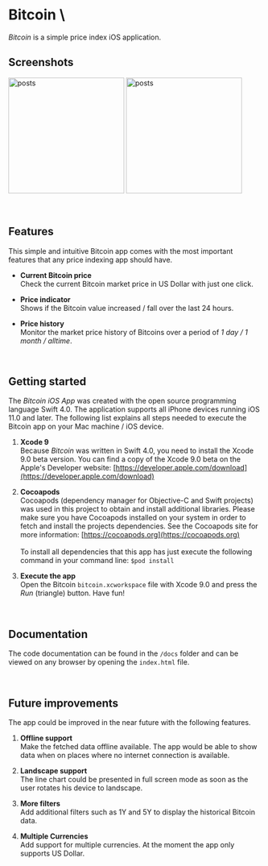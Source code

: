 #  Bitcoin \
  
*Bitcoin* is a simple price index iOS application. 

## Screenshots

<img src="https://user-images.githubusercontent.com/3514796/28242142-805dfba2-69a4-11e7-903f-a5290c469e7f.png"
alt="posts" width="230px" height="auto">
<img src="https://user-images.githubusercontent.com/3514796/28245462-89f47246-6a07-11e7-8d46-2be70d8132b6.png"
alt="posts" width="230px" height="auto">

<br/>


## Features

This simple and intuitive Bitcoin app comes with the most important features that any price indexing app should have. 

* **Current Bitcoin price** <br/>
Check the current Bitcoin market price in US Dollar with just one click.

* **Price indicator** <br/>
Shows if the Bitcoin value increased / fall over the last 24 hours.

* **Price history** <br/>
Monitor the market price history of Bitcoins over a period of *1 day / 1 month / alltime*.

<br/>


## Getting started

The *Bitcoin iOS App* was created with the open source programming language Swift 4.0. The application supports all iPhone devices running iOS 11.0 and later. The following list explains all steps needed to execute the Bitcoin app on your Mac machine / iOS device.


1.  **Xcode 9** <br/>
Because *Bitcoin* was written in Swift 4.0, you need to install the Xcode 9.0 beta version. You can find a copy of the Xcode 9.0 beta on the Apple's Developer website: [https://developer.apple.com/download](https://developer.apple.com/download)


2. **Cocoapods** <br/>
Cocoapods (dependency manager for Objective-C and Swift projects) was used in this project to obtain and install additional libraries. Please make sure you have Cocoapods installed on your system in order to fetch and install the projects dependencies. See the Cocoapods site for more information: [https://cocoapods.org](https://cocoapods.org)<br/><br/>
To install all dependencies that this app has just execute the following command in your command line: ```$pod install```


3. **Execute the app** <br/> 
Open the Bitcoin ```bitcoin.xcworkspace``` file with Xcode 9.0 and press the *Run* (triangle) button. Have fun!

<br/>


## Documentation

The code documentation can be found in the ```/docs``` folder and can be viewed on any browser by opening the ```index.html``` file.

<br/>


## Future improvements

The app could be improved in the near future with the following features.

1. **Offline support** <br/>
Make the fetched data offline available. The app would be able to show data when on places where no internet connection is available.

2. **Landscape support** <br/>
The line chart could be presented in full screen mode as soon as the user rotates his device to landscape.

3. **More filters** <br/>
Add additional filters such as 1Y and 5Y to display the historical Bitcoin data.

3. **Multiple Currencies** <br/>
Add support for multiple currencies. At the moment the app only supports US Dollar.

